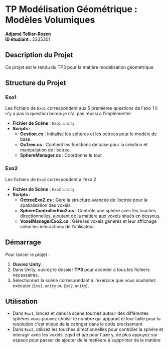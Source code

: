# TP Modélisation Géométrique : Modèles Volumiques

**Adjamé Tellier-Rozen**  
**ID étudiant :** 2235301  

## Description du Projet
Ce projet est le rendu du TP3 pour la matière modélisation géométrique

## Structure du Projet

### Exo1
Les fichiers de `Exo1` correspondent aux 5 premières questions de l'exo 1 il n'y a pas la question bonus je n'ai pas réussi a l'implémenter

- **Fichier de Scène :** `Exo1.unity`
- **Scripts :**
  - **Gestion.cs** : Initialise les sphères et les octrees pour le modèle de base.
  - **OcTree.cs** : Contient les fonctions de base pour la création et manipulation de l’octree.
  - **SphereManager.cs** : Coordonne le tout

### Exo2
Les fichiers de `Exo2` correspondent à l'exo 2

- **Fichier de Scène :** `Exo2.unity`
- **Scripts :**
  - **OctreeExo2.cs** : Gère la structure avancée de l’octree pour la spatialisation des voxels.
  - **SphereControllerExo2.cs** : Contrôle une sphère avec les touches directionnelles, ajoutant de la matière aux voxels situés en dessous.
  - **VoxelManagerExo2.cs** : Gère les voxels générés et leur affichage selon les interactions de l’utilisateur.

## Démarrage

Pour lancer le projet :

1. **Ouvrez Unity**.
2. Dans Unity, ouvrez le dossier **TP3** pour accéder à tous les fichiers nécessaires.
3. Sélectionnez la scène correspondant à l'exercice que vous souhaitez exécuter (`Exo1.unity` ou `Exo2.unity`).

## Utilisation
- Dans `Exo1`, lancez et dans la scène tournez autour des différentes sphères vous pouvez choisir le nombre qui apparait et leur taille pour la resolution c'est mieux de la cahnger dans le code precisement
- Dans `Exo2`, utilisez les touches directionnelles pour contrôler la sphère et interagir avec les voxels. zqsd et a/e pour l'axe y, de plus appuyez sur espace pour passer de ajouter de la matièere à supprimer de la matière
